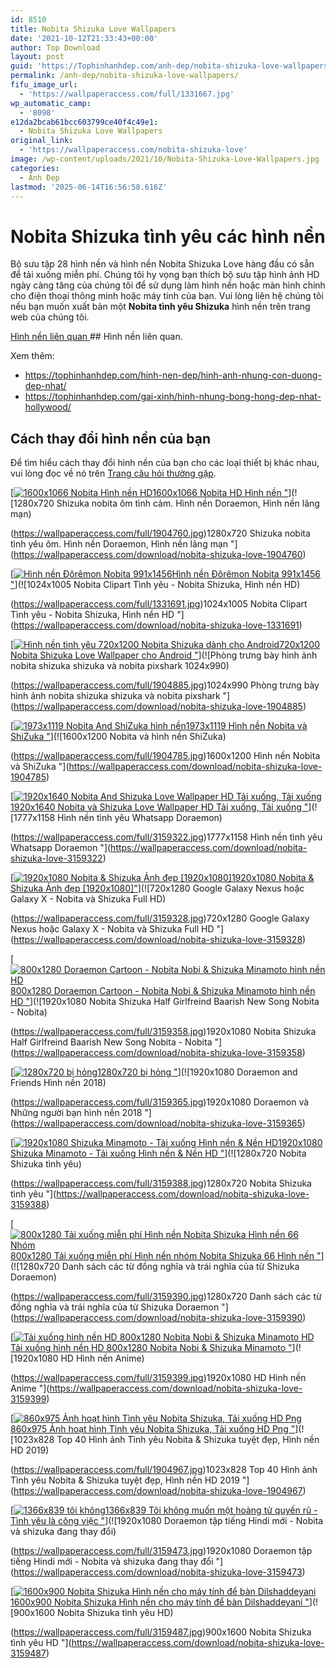 ```yaml
---
id: 8510
title: Nobita Shizuka Love Wallpapers
date: '2021-10-12T21:33:43+00:00'
author: Top Download
layout: post
guid: 'https://Tophinhanhdep.com/anh-dep/nobita-shizuka-love-wallpapers/'
permalink: /anh-dep/nobita-shizuka-love-wallpapers/
fifu_image_url:
  - 'https://wallpaperaccess.com/full/1331667.jpg'
wp_automatic_camp:
  - '8098'
e12da2bcab61bcc603799ce40f4c49e1:
  - Nobita Shizuka Love Wallpapers
original_link:
  - 'https://wallpaperaccess.com/nobita-shizuka-love'
image: /wp-content/uploads/2021/10/Nobita-Shizuka-Love-Wallpapers.jpg
categories:
  - Ảnh Đẹp
lastmod: '2025-06-14T16:56:58.616Z'
---
```

# Nobita Shizuka tình yêu các hình nền

Bộ sưu tập 28 hình nền và hình nền Nobita Shizuka Love hàng đầu có sẵn để tải xuống miễn phí. Chúng tôi hy vọng bạn thích bộ sưu tập hình ảnh HD ngày càng tăng của chúng tôi để sử dụng làm hình nền hoặc màn hình chính cho điện thoại thông minh hoặc máy tính của bạn. Vui lòng liên hệ chúng tôi nếu bạn muốn xuất bản một **Nobita tình yêu Shizuka** hình nền trên trang web của chúng tôi.

[Hình nền liên quan ](#related) ## Hình nền liên quan.

   
 Xem thêm:

   
- <https://tophinhanhdep.com/hinh-nen-dep/hinh-anh-nhung-con-duong-dep-nhat/>
- <https://tophinhanhdep.com/gai-xinh/hinh-nhung-bong-hong-dep-nhat-hollywood/>

## Cách thay đổi hình nền của bạn

Để tìm hiểu cách thay đổi hình nền của bạn cho các loại thiết bị khác nhau, vui lòng đọc về nó trên [Trang câu hỏi thường gặp](https://tophinhanhdep.com/faq/).

  
[[![1600x1066 Nobita Hình nền HD](https://wallpaperaccess.com/full/1331667.jpg)1600x1066 Nobita HD Hình nền "](https://wallpaperaccess.com/download/nobita-shizuka-love-1331667)](![1280x720 Shizuka nobita ôm tình cảm.  Hình nền Doraemon, Hình nền lãng mạn)

(https://wallpaperaccess.com/full/1904760.jpg)1280x720 Shizuka nobita tình yêu ôm. Hình nền Doraemon, Hình nền lãng mạn "](https://wallpaperaccess.com/download/nobita-shizuka-love-1904760)

[[![Hình nền Đôrêmon Nobita 991x1456](https://wallpaperaccess.com/full/1331672.jpg)Hình nền Đôrêmon Nobita 991x1456 "](https://wallpaperaccess.com/download/nobita-shizuka-love-1331672)](![1024x1005 Nobita Clipart Tình yêu - Nobita Shizuka, Hình nền HD)

(https://wallpaperaccess.com/full/1331691.jpg)1024x1005 Nobita Clipart Tình yêu - Nobita Shizuka, Hình nền HD "](https://wallpaperaccess.com/download/nobita-shizuka-love-1331691)

[[![Hình nền tình yêu 720x1200 Nobita Shizuka dành cho Android](https://wallpaperaccess.com/full/1904787.jpg)720x1200 Nobita Shizuka Love Wallpaper cho Android "](https://wallpaperaccess.com/download/nobita-shizuka-love-1904787)](![Phòng trưng bày hình ảnh nobita shizuka shizuka và nobita pixshark 1024x990)

(https://wallpaperaccess.com/full/1904885.jpg)1024x990 Phòng trưng bày hình ảnh nobita shizuka shizuka và nobita pixshark "](https://wallpaperaccess.com/download/nobita-shizuka-love-1904885)

[[![1973x1119 Nobita And ShiZuka hình nền](https://wallpaperaccess.com/full/1904765.jpg)1973x1119 Hình nền Nobita và ShiZuka "](https://wallpaperaccess.com/download/nobita-shizuka-love-1904765)](![1600x1200 Nobita và hình nền ShiZuka)

(https://wallpaperaccess.com/full/1904785.jpg)1600x1200 Hình nền Nobita và ShiZuka "](https://wallpaperaccess.com/download/nobita-shizuka-love-1904785)

[[![1920x1640 Nobita And Shizuka Love Wallpaper HD Tải xuống, Tải xuống](https://wallpaperaccess.com/full/1904839.jpg)1920x1640 Nobita và Shizuka Love Wallpaper HD Tải xuống, Tải xuống "](https://wallpaperaccess.com/download/nobita-shizuka-love-1904839)](![1777x1158 Hình nền tình yêu Whatsapp Doraemon)

(https://wallpaperaccess.com/full/3159322.jpg)1777x1158 Hình nền tình yêu Whatsapp Doraemon "](https://wallpaperaccess.com/download/nobita-shizuka-love-3159322)

[[![1920x1080 Nobita & Shizuka Ảnh đẹp [1920x1080]](https://wallpaperaccess.com/full/3159323.jpg)1920x1080 Nobita &amp; Shizuka Ảnh đẹp \[1920x1080\]"](https://wallpaperaccess.com/download/nobita-shizuka-love-3159323)](![720x1280 Google Galaxy Nexus hoặc Galaxy X - Nobita và Shizuka Full HD)

(https://wallpaperaccess.com/full/3159328.jpg)720x1280 Google Galaxy Nexus hoặc Galaxy X - Nobita và Shizuka Full HD "](https://wallpaperaccess.com/download/nobita-shizuka-love-3159328)

[[![800x1280 Doraemon Cartoon - Nobita Nobi & Shizuka Minamoto hình nền HD](https://wallpaperaccess.com/full/3159350.jpg)800x1280 Doraemon Cartoon - Nobita Nobi &amp; Shizuka Minamoto hình nền HD "](https://wallpaperaccess.com/download/nobita-shizuka-love-3159350)](![1920x1080 Nobita Shizuka Half Girlfreind Baarish New Song Nobita - Nobita)

(https://wallpaperaccess.com/full/3159358.jpg)1920x1080 Nobita Shizuka Half Girlfreind Baarish New Song Nobita - Nobita "](https://wallpaperaccess.com/download/nobita-shizuka-love-3159358)

[[![1280x720 bị hỏng](https://wallpaperaccess.com/full/3159364.jpg)1280x720 bị hỏng "](https://wallpaperaccess.com/download/nobita-shizuka-love-3159364)](![1920x1080 Doraemon and Friends Hình nền 2018)

(https://wallpaperaccess.com/full/3159365.jpg)1920x1080 Doraemon và Những người bạn hình nền 2018 "](https://wallpaperaccess.com/download/nobita-shizuka-love-3159365)

 [[![1920x1080 Shizuka Minamoto - Tải xuống Hình nền & Nền HD](https://wallpaperaccess.com/full/3159384.jpg)1920x1080 Shizuka Minamoto - Tải xuống Hình nền &amp; Nền HD "](https://wallpaperaccess.com/download/nobita-shizuka-love-3159384)](![1280x720 Nobita Shizuka tình yêu)

(https://wallpaperaccess.com/full/3159388.jpg)1280x720 Nobita Shizuka tình yêu "](https://wallpaperaccess.com/download/nobita-shizuka-love-3159388)

[[![800x1280 Tải xuống miễn phí Hình nền Nobita Shizuka Hình nền 66 Nhóm](https://wallpaperaccess.com/full/2347285.png)800x1280 Tải xuống miễn phí Hình nền nhóm Nobita Shizuka 66 Hình nền "](https://wallpaperaccess.com/download/nobita-shizuka-love-2347285)](![1280x720 Danh sách các từ đồng nghĩa và trái nghĩa của từ Shizuka Doraemon)

(https://wallpaperaccess.com/full/3159390.jpg)1280x720 Danh sách các từ đồng nghĩa và trái nghĩa của từ Shizuka Doraemon "](https://wallpaperaccess.com/download/nobita-shizuka-love-3159390)

[[![Tải xuống hình nền HD 800x1280 Nobita Nobi & Shizuka Minamoto HD](https://wallpaperaccess.com/full/3159397.jpg)Tải xuống hình nền HD 800x1280 Nobita Nobi &amp; Shizuka Minamoto "](https://wallpaperaccess.com/download/nobita-shizuka-love-3159397)](![1920x1080 HD Hình nền Anime)

(https://wallpaperaccess.com/full/3159399.jpg)1920x1080 HD Hình nền Anime "](https://wallpaperaccess.com/download/nobita-shizuka-love-3159399)

[[![860x975 Ảnh hoạt hình Tình yêu Nobita Shizuka, Tải xuống HD Png](https://wallpaperaccess.com/full/3159401.png)860x975 Ảnh hoạt hình Tình yêu Nobita Shizuka, Tải xuống HD Png "](https://wallpaperaccess.com/download/nobita-shizuka-love-3159401)](![1023x828 Top 40 Hình ảnh Tình yêu Nobita & Shizuka tuyệt đẹp, Hình nền HD 2019)

(https://wallpaperaccess.com/full/1904967.jpg)1023x828 Top 40 Hình ảnh Tình yêu Nobita &amp; Shizuka tuyệt đẹp, Hình nền HD 2019 "](https://wallpaperaccess.com/download/nobita-shizuka-love-1904967)

[[![1366x839 tôi không](https://wallpaperaccess.com/full/3159468.jpg)1366x839 Tôi không muốn một hoàng tử quyến rũ - Tình yêu là công việc "](https://wallpaperaccess.com/download/nobita-shizuka-love-3159468)](![1920x1080 Doraemon tập tiếng Hindi mới - Nobita và shizuka đang thay đổi)

(https://wallpaperaccess.com/full/3159473.jpg)1920x1080 Doraemon tập tiếng Hindi mới - Nobita và shizuka đang thay đổi "](https://wallpaperaccess.com/download/nobita-shizuka-love-3159473)

[[![1600x900 Nobita Shizuka Hình nền cho máy tính để bàn Dilshaddeyani](https://wallpaperaccess.com/full/3159474.jpg)1600x900 Nobita Shizuka Hình nền cho máy tính để bàn Dilshaddeyani "](https://wallpaperaccess.com/download/nobita-shizuka-love-3159474)](![900x1600 Nobita Shizuka tình yêu HD)

(https://wallpaperaccess.com/full/3159487.jpg)900x1600 Nobita Shizuka tình yêu HD "](https://wallpaperaccess.com/download/nobita-shizuka-love-3159487)
